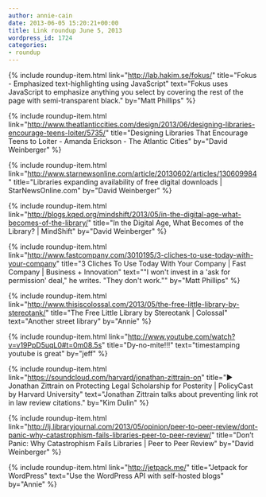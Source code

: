 ```yaml
---
author: annie-cain
date: 2013-06-05 15:20:21+00:00
title: Link roundup June 5, 2013
wordpress_id: 1724
categories:
- roundup
---
```


{% include roundup-item.html
  link="http://lab.hakim.se/fokus/"
  title="Fokus - Emphasized text-highlighting using JavaScript"
  text="Fokus uses JavaScript to emphasize anything you select by covering the rest of the page with semi-transparent black."
  by="Matt Phillips"
%}

{% include roundup-item.html
  link="http://www.theatlanticcities.com/design/2013/06/designing-libraries-encourage-teens-loiter/5735/"
  title="Designing Libraries That Encourage Teens to Loiter - Amanda Erickson - The Atlantic Cities"
  by="David Weinberger"
%}

{% include roundup-item.html
  link="http://www.starnewsonline.com/article/20130602/articles/130609984"
  title="Libraries expanding availability of free digital downloads | StarNewsOnline.com"
  by="David Weinberger"
%}

{% include roundup-item.html
  link="http://blogs.kqed.org/mindshift/2013/05/in-the-digital-age-what-becomes-of-the-library/"
  title="In the Digital Age, What Becomes of the Library? | MindShift"
  by="David Weinberger"
%}


{% include roundup-item.html
  link="http://www.fastcompany.com/3010195/3-cliches-to-use-today-with-your-company"
  title="3 Cliches To Use Today With Your Company | Fast Company | Business + Innovation"
  text="\"I won't invest in a 'ask for permission' deal,\" he writes. \"They don't work.\""
  by="Matt Phillips"
%}

{% include roundup-item.html
  link="http://www.thisiscolossal.com/2013/05/the-free-little-library-by-stereotank/"
  title="The Free Little Library by Stereotank | Colossal"
  text="Another street library"
  by="Annie"
%}

{% include roundup-item.html
  link="http://www.youtube.com/watch?v=v19PpD5uqL0#t=0m08.5s"
  title="Dy-no-mite!!!"
  text="timestamping youtube is great"
  by="jeff"
%}

{% include roundup-item.html
  link="https://soundcloud.com/harvard/jonathan-zittrain-on"
  title="▶ Jonathan Zittrain on Protecting Legal Scholarship for Posterity | PolicyCast by Harvard University"
  text="Jonathan Zittrain talks about preventing link rot in law review citations."
  by="Kim Dulin"
%}

{% include roundup-item.html
  link="http://lj.libraryjournal.com/2013/05/opinion/peer-to-peer-review/dont-panic-why-catastrophism-fails-libraries-peer-to-peer-review/"
  title="Don’t Panic: Why Catastrophism Fails Libraries | Peer to Peer Review"
  by="David Weinberger"
%}

{% include roundup-item.html
  link="http://jetpack.me/"
  title="Jetpack for WordPress"
  text="Use the WordPress API with self-hosted blogs"
  by="Annie"
%}
